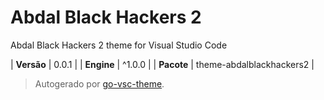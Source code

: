 # Abdal Black Hackers 2

Abdal Black Hackers 2 theme for Visual Studio Code

| **Versão** | 0.0.1 |
| **Engine** | ^1.0.0 |
| **Pacote** | theme-abdalblackhackers2 |

> Autogerado por [go-vsc-theme](https://github.com/natalbu/go-vsc-theme).
